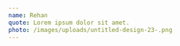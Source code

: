```yaml
---
name: Rehan
quote: Lorem ipsum dolor sit amet.
photo: /images/uploads/untitled-design-23-.png
---
```

